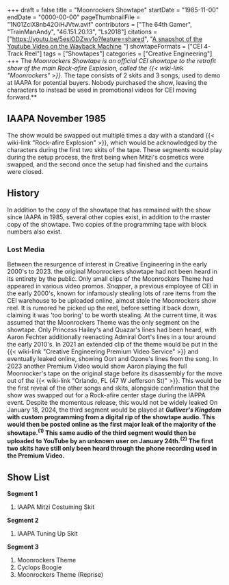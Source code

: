 +++
draft = false
title = "Moonrockers Showtape"
startDate = "1985-11-00"
endDate = "0000-00-00"
pageThumbnailFile = "1N01ZciX8nb42OiHJVtw.avif"
contributors = ["The 64th Gamer", "TrainManAndy", "46.151.20.13", "Ls2018"]
citations = ["https://youtu.be/5esiODZwv1o?feature=shared", "[A snapshot of the Youtube Video on the Wayback Machine](%22https://web.archive.org/web/20240125044306/https://www.youtube.com/watch?v=zrhq-dX56sw%22) "]
showtapeFormats = ["CEI 4-Track Reel"]
tags = ["Showtapes"]
categories = ["Creative Engineering"]
+++
The ***Moonrockers Showtape* is an official CEI showtape to the retrofit show of the main *Rock-afire Explosion,* called the {{< wiki-link "Moonrockers" >}}*.*
The tape consists of 2 skits and 3 songs, used to demo at IAAPA for potential buyers. Nobody purchased the show, leaving the characters to instead be used in promotional videos for CEI moving forward.**

## IAAPA November 1985

The show would be swapped out multiple times a day with a standard {{< wiki-link "Rock-afire Explosion" >}}, which would be acknowledged by the characters during the first two skits of the tape. These segments would play during the setup process, the first being when Mitzi's cosmetics were swapped, and the second once the setup had finished and the curtains were closed.

## History

In addition to the copy of the showtape that has remained with the show since IAAPA in 1985, several other copies exist, in addition to the master copy of the showtape. Two copies of the programming tape with block numbers also exist.

### Lost Media

Between the resurgence of interest in Creative Engineering in the early 2000's to 2023. the original Moonrockers showtape had not been heard in its entirety by the public. Only small clips of the Moonrockers Theme had appeared in various video promos.
*Snapper*, a previous employee of CEI in the early 2000's, known for infamously stealing lots of rare items from the CEI warehouse to be uploaded online, almost stole the Moonrockers show reel. It is rumored he picked up the reel, before setting it back down, claiming it was 'too boring' to be worth stealing.
At the current time, it was assumed that the Moonrockers Theme was the only segment on the showtape. Only Princess Hailey's and Quazar's lines had been heard, with Aaron Fechter additionally reenacting Admiral Oort's lines in a tour around the early 2010's.
In 2021 an extended clip of the theme would be put in the {{< wiki-link "Creative Engineering Premium Video Service" >}} and eventually leaked online, showing Oort and Ozone's lines from the song.
In 2023 another Premium Video would show Aaron playing the full Moonrocker's tape on the original stage before its disassembly for the move out of the {{< wiki-link "Orlando, FL (47 W Jefferson St)" >}}. This would be the first reveal of the other songs and skits, alongside confirmation that the show was swapped out for a Rock-afire center stage during the IAPPA event. Despite the momentous release, this would not be widely leaked
On January 18, 2024, the third segment would be played at ***Gulliver's Kingdom* with custom programming from a digital rip of the showtape audio. This would then be posted online as the first major leak of the majority of the showtape.<sup>(1)</sup> This same audio of the third segment would then be uploaded to YouTube by an unknown user on January 24th.<sup>(2)</sup> The first two skits have still only been heard through the phone recording used in the Premium Video.**

## Show List

**Segment 1**

1.  IAAPA Mitzi Costuming Skit

**Segment 2**

1.  IAAPA Tuning Up Skit

**Segment 3**

1.  Moonrockers Theme
2.  Cyclops Boogie
3.  Moonrockers Theme (Reprise)
